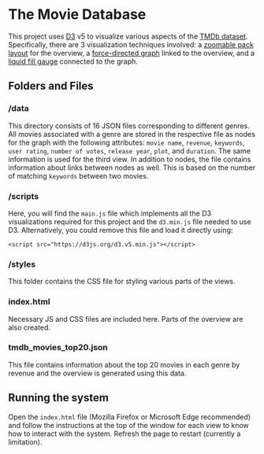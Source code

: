 # The Movie Database

This project uses [D3](https://d3js.org/) v5 to visualize various aspects of the [TMDb dataset](https://www.kaggle.com/tmdb/tmdb-movie-metadata). Specifically, there are 3 visualization techniques involved: a [zoomable pack layout](http://mbostock.github.io/d3/talk/20111116/pack-hierarchy.html) for the overview, a [force-directed graph](https://observablehq.com/@d3/force-directed-graph) linked to the overview, and a [liquid fill gauge](http://bl.ocks.org/brattonc/5e5ce9beee483220e2f6) connected to the graph.

## Folders and Files

### /data

This directory consists of 16 JSON files corresponding to different genres. All movies associated with a genre are stored in the respective file as nodes for the graph with the following attributes: `movie name`, `revenue`, `keywords`, `user rating`, `number of votes`, `release year`, `plot`, and `duration`. The same information is used for the third view. In addition to nodes, the file contains information about links between nodes as well. This is based on the number of matching `keywords` between two movies.

### /scripts

Here, you will find the `main.js` file which implements all the D3 visualizations required for this project and the `d3.min.js` file needed to use D3. Alternatively, you could remove this file and load it directly using:
```
<script src="https://d3js.org/d3.v5.min.js"></script>
```

### /styles

This folder contains the CSS file for styling various parts of the views.

### index.html

Necessary JS and CSS files are included here. Parts of the overview are also created.

### tmdb_movies_top20.json

This file contains information about the top 20 movies in each genre by revenue and the overview is generated using this data.

## Running the system

Open the `index.html` file (Mozilla Firefox or Microsoft Edge recommended) and follow the instructions at the top of the window for each view to know how to interact with the system. Refresh the page to restart (currently a limitation).
